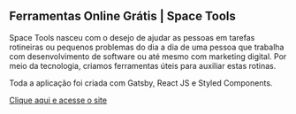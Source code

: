## Ferramentas Online Grátis | Space Tools

Space Tools nasceu com o desejo de ajudar as pessoas em tarefas rotineiras ou pequenos problemas do dia a dia de uma pessoa que trabalha com desenvolvimento de software ou até mesmo com marketing digital. Por meio da tecnologia, criamos ferramentas úteis para auxiliar estas rotinas.

Toda a aplicação foi criada com Gatsby, React JS e Styled Components.

[Clique aqui e acesse o site](https://spacetools.me)
